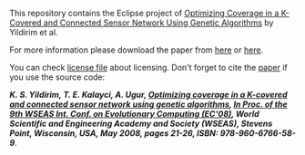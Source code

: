 This repository contains the Eclipse project of [Optimizing Coverage in a K-Covered and Connected Sensor Network Using Genetic Algorithms](https://dl.acm.org/citation.cfm?id=1415981) by Yildirim et al.

For more information please download the paper from [here](http://www.wseas.us/e-library/conferences/2008/sofia/EC/ec-2.pdf) or [here](https://tekrei.gitlab.io/papers/2008-EC.pdf).

You can check [license file](LICENSE) about licensing. Don't forget to cite the [paper](https://dl.acm.org/citation.cfm?id=1415981) if you use the source code:

**_K. S. Yildirim, T. E. Kalayci, A. Ugur, [Optimizing coverage in a K-covered and connected sensor network using genetic algorithms](http://www.wseas.us/e-library/conferences/2008/sofia/EC/ec-2.pdf), [In Proc. of the 9th WSEAS Int. Conf. on Evolutionary Computing (EC'08)](http://www.wseas.org/multimedia/books/2008/sofia/advanced-topics-on-evolutionary-computing.pdf), World Scientific and Engineering Academy and Society (WSEAS), Stevens Point, Wisconsin, USA, May 2008, pages 21-26, ISBN: 978-960-6766-58-9_**.
